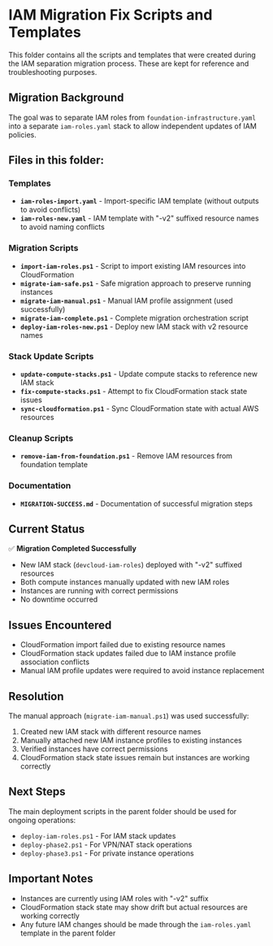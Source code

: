 # IAM Migration Fix Scripts and Templates

This folder contains all the scripts and templates that were created during the IAM separation migration process. These are kept for reference and troubleshooting purposes.

## Migration Background

The goal was to separate IAM roles from `foundation-infrastructure.yaml` into a separate `iam-roles.yaml` stack to allow independent updates of IAM policies.

## Files in this folder:

### Templates
- **`iam-roles-import.yaml`** - Import-specific IAM template (without outputs to avoid conflicts)
- **`iam-roles-new.yaml`** - IAM template with "-v2" suffixed resource names to avoid naming conflicts

### Migration Scripts
- **`import-iam-roles.ps1`** - Script to import existing IAM resources into CloudFormation
- **`migrate-iam-safe.ps1`** - Safe migration approach to preserve running instances
- **`migrate-iam-manual.ps1`** - Manual IAM profile assignment (used successfully)
- **`migrate-iam-complete.ps1`** - Complete migration orchestration script
- **`deploy-iam-roles-new.ps1`** - Deploy new IAM stack with v2 resource names

### Stack Update Scripts
- **`update-compute-stacks.ps1`** - Update compute stacks to reference new IAM stack
- **`fix-compute-stacks.ps1`** - Attempt to fix CloudFormation stack state issues
- **`sync-cloudformation.ps1`** - Sync CloudFormation state with actual AWS resources

### Cleanup Scripts
- **`remove-iam-from-foundation.ps1`** - Remove IAM resources from foundation template

### Documentation
- **`MIGRATION-SUCCESS.md`** - Documentation of successful migration steps

## Current Status

✅ **Migration Completed Successfully**
- New IAM stack (`devcloud-iam-roles`) deployed with "-v2" suffixed resources
- Both compute instances manually updated with new IAM roles
- Instances are running with correct permissions
- No downtime occurred

## Issues Encountered

- CloudFormation import failed due to existing resource names
- CloudFormation stack updates failed due to IAM instance profile association conflicts
- Manual IAM profile updates were required to avoid instance replacement

## Resolution

The manual approach (`migrate-iam-manual.ps1`) was used successfully:
1. Created new IAM stack with different resource names
2. Manually attached new IAM instance profiles to existing instances
3. Verified instances have correct permissions
4. CloudFormation stack state issues remain but instances are working correctly

## Next Steps

The main deployment scripts in the parent folder should be used for ongoing operations:
- `deploy-iam-roles.ps1` - For IAM stack updates
- `deploy-phase2.ps1` - For VPN/NAT stack operations
- `deploy-phase3.ps1` - For private instance operations

## Important Notes

- Instances are currently using IAM roles with "-v2" suffix
- CloudFormation stack state may show drift but actual resources are working correctly
- Any future IAM changes should be made through the `iam-roles.yaml` template in the parent folder
